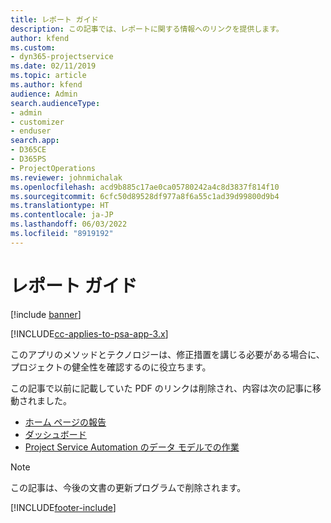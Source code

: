 ```yaml
---
title: レポート ガイド
description: この記事では、レポートに関する情報へのリンクを提供します。
author: kfend
ms.custom:
- dyn365-projectservice
ms.date: 02/11/2019
ms.topic: article
ms.author: kfend
audience: Admin
search.audienceType:
- admin
- customizer
- enduser
search.app:
- D365CE
- D365PS
- ProjectOperations
ms.reviewer: johnmichalak
ms.openlocfilehash: acd9b885c17ae0ca05780242a4c8d3837f814f10
ms.sourcegitcommit: 6cfc50d89528df977a8f6a55c1ad39d99800d9b4
ms.translationtype: HT
ms.contentlocale: ja-JP
ms.lasthandoff: 06/03/2022
ms.locfileid: "8919192"
---
```

# <a name="reporting-guide"></a>レポート ガイド

[!include [banner](../../includes/psa-now-project-operations.md)]

[!INCLUDE[cc-applies-to-psa-app-3.x](../../includes/cc-applies-to-psa-app-3x.md)]

このアプリのメソッドとテクノロジーは、修正措置を講じる必要がある場合に、プロジェクトの健全性を確認するのに役立ちます。 

この記事で以前に記載していた PDF のリンクは削除され、内容は次の記事に移動されました。

- [ホーム ページの報告](../reports-reporting-dynamics-365-project-service.md)
- [ダッシュボード](../reports-dashboards.md)
- [Project Service Automation のデータ モデルでの作業](../reports-working-project-service-data-model.md)

> [!NOTE]
> この記事は、今後の文書の更新プログラムで削除されます。 


[!INCLUDE[footer-include](../../includes/footer-banner.md)]
